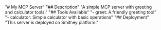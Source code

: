 "# My MCP Server" 
"## Description" 
"A simple MCP server with greeting and calculator tools." 
"## Tools Available" 
"- greet: A friendly greeting tool" 
"- calculator: Simple calculator with basic operations" 
"## Deployment" 
"This server is deployed on Smithey platform." 
